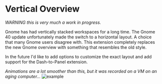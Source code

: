 # Vertical Overview
*WARNING this is very much a work in progress.*

Gnome has had vertically stacked workspaces for a long time. The Gnome 40 update unfortunately made the switch to a horizontal layout.
A choice that many Gnome users disagree with. This extension completely replaces the new Gnome overview with something that resembles the old style.

In the future I'd like to add options to customize the exact layout and add support for the Dash-to-Panel extension.

*Animations are a lot smoother than this, but it was recorded on a VM on an aging computer...*
![example](https://github.com/RensAlthuis/vertical-overview/blob/master/example.gif?raw=true)
